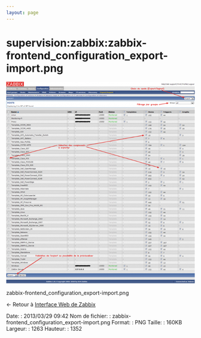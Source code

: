 ```yaml
---
layout: page
---
```


supervision:zabbix:zabbix-frontend\_configuration\_export-import.png
====================================================================

[![zabbix-frontend\_configuration\_export-import.png](../../../assets/media/supervision/zabbix/zabbix-frontend_configuration_export-import.png@cache=&w=653&h=700 "zabbix-frontend_configuration_export-import.png")](../../../assets/media/supervision/zabbix/zabbix-frontend_configuration_export-import.png@cache= "Afficher le fichier original")

zabbix-frontend\_configuration\_export-import.png

← Retour à [Interface Web de
Zabbix](../../../zabbix/zabbix-interface.html "zabbix:zabbix-interface")

Date:
:   2013/03/29 09:42
Nom de fichier:
:   zabbix-frontend\_configuration\_export-import.png
Format:
:   PNG
Taille:
:   160KB
Largeur:
:   1263
Hauteur:
:   1352

